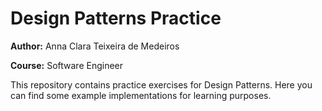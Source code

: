# Design Patterns Practice

**Author:** Anna Clara Teixeira de Medeiros

**Course:** Software Engineer

This repository contains practice exercises for Design Patterns.
Here you can find some example implementations for learning purposes.
